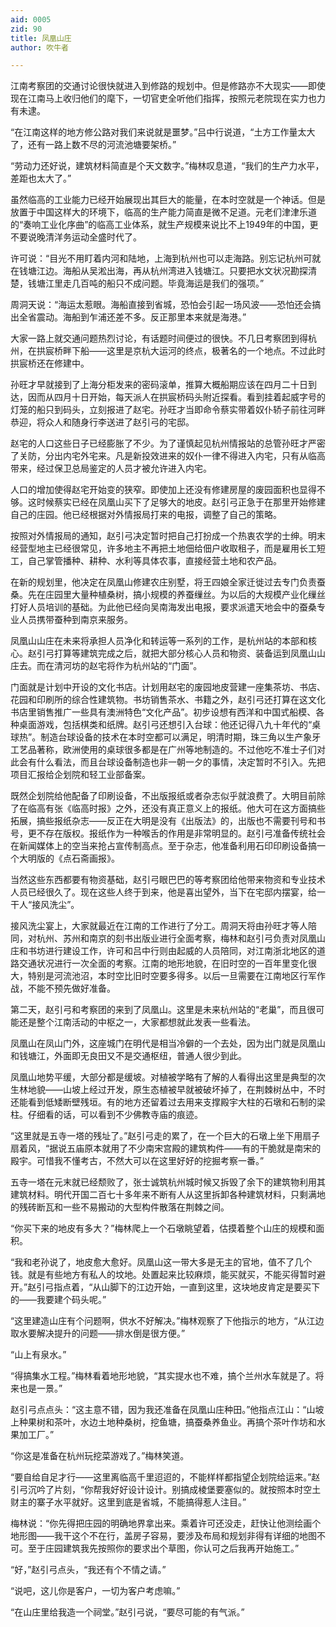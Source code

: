 ```yaml
---
aid: 0005
zid: 90
title: 凤凰山庄
author: 吹牛者

---
```




  江南考察团的交通讨论很快就进入到修路的规划中。但是修路亦不大现实——即使现在江南马上收归他们的麾下，一切官吏全听他们指挥，按照元老院现在实力也力有未逮。

  “在江南这样的地方修公路对我们来说就是噩梦。”吕中行说道，“土方工作量太大了，还有一路上数不尽的河流池塘要架桥。”

  “劳动力还好说，建筑材料简直是个天文数字。”梅林叹息道，“我们的生产力水平，差距也太大了。”

  虽然临高的工业能力已经开始展现出其巨大的能量，在本时空就是一个神话。但是放置于中国这样大的环境下，临高的生产能力简直是微不足道。元老们津津乐道的“奏响工业化序曲”的临高工业体系，就生产规模来说比不上1949年的中国，更不要说晚清洋务运动全盛时代了。

  许可说：“目光不用盯着内河和陆地，上海到杭州也可以走海路。别忘记杭州可就在钱塘江边。海船从吴淞出海，再从杭州湾进入钱塘江。只要把水文状况勘探清楚，钱塘江里走几百吨的船只不成问题。毕竟海运是我们的强项。”

  周洞天说：“海运太惹眼。海船直接到省城，恐怕会引起一场风波——恐怕还会搞出全省震动。海船到乍浦还差不多。反正那里本来就是海港。”

  大家一路上就交通问题热烈讨论，有话题时间便过的很快。不几日考察团到得杭州，在拱宸桥畔下船——这里是京杭大运河的终点，极著名的一个地点。不过此时拱宸桥还在修建中。

  孙旺才早就接到了上海分柜发来的密码滚单，推算大概船期应该在四月二十日到达，因而从四月十日开始，每天派人在拱宸桥码头附近探看。看到挂着起威字号的灯笼的船只到码头，立刻报进了赵宅。孙旺才当即命令蔡实带着奴仆轿子前往河畔恭迎，将众人和随身行李送进了赵引弓的宅邸。

  赵宅的人口这些日子已经膨胀了不少。为了谨慎起见杭州情报站的总管孙旺才严密了关防，分出内宅外宅来。凡是新投效进来的奴仆一律不得进入内宅，只有从临高带来，经过保卫总局鉴定的人员才被允许进入内宅。

  人口的增加使得赵宅开始变的狭窄。即使加上还没有修建房屋的废园面积也显得不够。这时候蔡实已经在凤凰山买下了足够大的地皮。赵引弓正急于在那里开始修建自己的庄园。他已经根据对外情报局打来的电报，调整了自己的策略。

  按照对外情报局的通知，赵引弓决定暂时把自己打扮成一个热衷农学的士绅。明末经营型地主已经很常见，许多地主不再把土地佃给佃户收取租子，而是雇用长工短工，自己掌管播种、耕种、水利等具体农事，直接经营土地和农产品。

  在新的规划里，他决定在凤凰山修建农庄别墅，将王四娘全家迁徙过去专门负责蚕桑。先在庄园里大量种植桑树，搞小规模的养蚕缫丝。为以后的大规模产业化缫丝打好人员培训的基础。为此他已经向吴南海发出电报，要求派遣天地会中的蚕桑专业人员携带蚕种到南京来服务。

  凤凰山山庄在未来将承担人员净化和转运等一系列的工作，是杭州站的本部和核心。赵引弓打算等建筑完成之后，就把大部分核心人员和物资、装备运到凤凰山山庄去。而在清河坊的赵宅将作为杭州站的“门面”。

  门面就是计划中开设的文化书店。计划用赵宅的废园地皮营建一座集茶坊、书店、花园和印刷所的综合性建筑物。书坊销售茶水、书籍之外，赵引弓还打算在这文化书店里销售推广一些具有澳洲特色“文化产品”。初步设想有西洋和中国式船模、各种桌面游戏，包括棋类和纸牌。赵引弓还想引入台球：他还记得八九十年代的“桌球热”。制造台球设备的技术在本时空都可以满足，明清时期，珠三角以生产象牙工艺品著称，欧洲使用的桌球很多都是在广州等地制造的。不过他吃不准士子们对此会有什么看法，而且台球设备制造也非一朝一夕的事情，决定暂时不引入。先把项目汇报给企划院和轻工业部备案。

  既然企划院给他配备了印刷设备，不出版报纸或者杂志似乎就浪费了。大明目前除了在临高有张《临高时报》之外，还没有真正意义上的报纸。他大可在这方面搞些拓展，搞些报纸杂志——反正在大明是没有《出版法》的，出版也不需要刊号和书号，更不存在版权。报纸作为一种喉舌的作用是非常明显的。赵引弓准备传统社会在新闻媒体上的空当来抢占宣传制高点。至于杂志，他准备利用石印印刷设备搞一个大明版的《点石斋画报》。

  当然这些东西都要有物资基础，赵引弓眼巴巴的等考察团给他带来物资和专业技术人员已经很久了。现在这些人终于到来，他是喜出望外，当下在宅邸内摆宴，给一干人“接风洗尘”。

  接风洗尘宴上，大家就最近在江南的工作进行了分工。周洞天将由孙旺才等人陪同，对杭州、苏州和南京的刻书出版业进行全面考察，梅林和赵引弓负责对凤凰山庄和书坊进行建设工作，许可和吕中行则由起威的人员陪同，对江南浙北地区的道路交通状况进行一次全面的考察。江南的地形地貌，在旧时空的一百年里变化很大，特别是河流池沼，本时空比旧时空要多得多。以后一旦需要在江南地区行军作战，不能不预先做好准备。

  第二天，赵引弓和考察团的来到了凤凰山。这里是未来杭州站的“老巢”，而且很可能还是整个江南活动的中枢之一，大家都想就此发表一些看法。

  凤凰山在凤山门外，这座城门在明代是相当冷僻的一个去处，因为出门就是凤凰山和钱塘江，外面即无良田又不是交通枢纽，普通人很少到此。

  凤凰山地势平缓，大部分都是缓坡。对植被学略有了解的人看得出这里是典型的次生林地貌——山坡上经过开发，原生态植被早就被破坏掉了，在荆棘树丛中，不时还能看到低矮断壁残垣。有的地方还留着过去用来支撑殿宇大柱的石墩和石制的梁柱。仔细看的话，可以看到不少佛教寺庙的痕迹。

  “这里就是五寺一塔的残址了。”赵引弓走的累了，在一个巨大的石墩上坐下用扇子扇着风，“据说五庙原本就用了不少南宋宫殿的建筑构件——有的干脆就是南宋的殿宇。可惜我不懂考古，不然大可以在这里好好的挖掘考察一番。”

  五寺一塔在元末就已经颓败了，张士诚筑杭州城时候又拆毁了余下的建筑物利用其建筑材料。明代开国二百七十多年来不断有人从这里拆卸各种建筑材料，只剩满地的残砖断瓦和一些不易搬动的大型构件散落在荆棘之间。

  “你买下来的地皮有多大？”梅林爬上一个石墩眺望着，估摸着整个山庄的规模和面积。

  “我和老孙说了，地皮愈大愈好。凤凰山这一带大多是无主的官地，值不了几个钱。就是有些地方有私人的坟地。处置起来比较麻烦，能买就买，不能买得暂时避开。”赵引弓指点着，“从山脚下的江边开始，一直到这里，这块地皮肯定是要买下的——我要建个码头呢。”

  “这里建造山庄有个问题啊，供水不好解决。”梅林观察了下他指示的地方，“从江边取水要解决提升的问题——排水倒是很方便。”

  “山上有泉水。”

  “得搞集水工程。”梅林看着地形地貌，“其实提水也不难，搞个兰州水车就是了。将来也是一景。”

  赵引弓点点头：“这主意不错，因为我还准备在凤凰山庄种田。”他指点江山：“山坡上种果树和茶叶，水边土地种桑树，挖鱼塘，搞蚕桑养鱼业。再搞个茶叶作坊和水果加工厂。”

  “你这是准备在杭州玩挖菜游戏了。”梅林笑道。

  “要自给自足才行——这里离临高千里迢迢的，不能样样都指望企划院给运来。”赵引弓沉吟了片刻，“你帮我好好设计设计。别搞成棱堡要塞似的。就按照本时空土财主的寨子水平就好。这里到底是省城，不能搞得惹人注目。”

  梅林说：“你先得把庄园的明确地界拿出来。乘着许可还没走，赶快让他测绘画个地形图——我干这个不在行，盖房子容易，要涉及布局和规划非得有详细的地图不可。至于庄园建筑我先按照你的要求出个草图，你认可之后我再开始施工。”

  “好，”赵引弓点头，“我还有个不情之请。”

  “说吧，这儿你是客户，一切为客户考虑嘛。”

  “在山庄里给我造一个祠堂。”赵引弓说，“要尽可能的有气派。”



